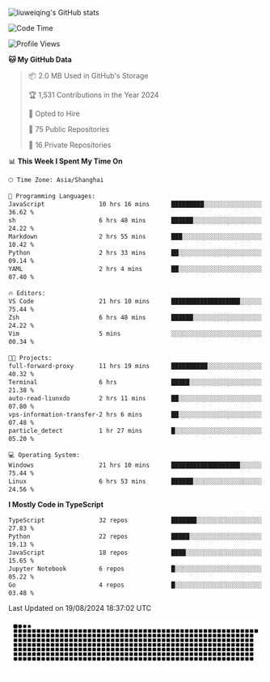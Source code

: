 ![liuweiqing's GitHub stats](https://github-readme-stats.vercel.app/api?username=14790897&show_icons=true&locale=cn&include_all_commits=true&count_private=true)

<!--START_SECTION:waka-->
![Code Time](http://img.shields.io/badge/Code%20Time-1%2C265%20hrs%2037%20mins-blue)

![Profile Views](http://img.shields.io/badge/Profile%20Views-4-blue)

**🐱 My GitHub Data** 

> 📦 2.0 MB Used in GitHub's Storage 
 > 
> 🏆 1,531 Contributions in the Year 2024
 > 
> 💼 Opted to Hire
 > 
> 📜 75 Public Repositories 
 > 
> 🔑 16 Private Repositories 
 > 
📊 **This Week I Spent My Time On** 

```text
🕑︎ Time Zone: Asia/Shanghai

💬 Programming Languages: 
JavaScript               10 hrs 16 mins      █████████░░░░░░░░░░░░░░░░   36.62 % 
sh                       6 hrs 48 mins       ██████░░░░░░░░░░░░░░░░░░░   24.22 % 
Markdown                 2 hrs 55 mins       ███░░░░░░░░░░░░░░░░░░░░░░   10.42 % 
Python                   2 hrs 33 mins       ██░░░░░░░░░░░░░░░░░░░░░░░   09.14 % 
YAML                     2 hrs 4 mins        ██░░░░░░░░░░░░░░░░░░░░░░░   07.40 % 

🔥 Editors: 
VS Code                  21 hrs 10 mins      ███████████████████░░░░░░   75.44 % 
Zsh                      6 hrs 48 mins       ██████░░░░░░░░░░░░░░░░░░░   24.22 % 
Vim                      5 mins              ░░░░░░░░░░░░░░░░░░░░░░░░░   00.34 % 

🐱‍💻 Projects: 
full-forward-proxy       11 hrs 19 mins      ██████████░░░░░░░░░░░░░░░   40.32 % 
Terminal                 6 hrs               █████░░░░░░░░░░░░░░░░░░░░   21.38 % 
auto-read-liunxdo        2 hrs 11 mins       ██░░░░░░░░░░░░░░░░░░░░░░░   07.80 % 
vps-information-transfer-2 hrs 6 mins        ██░░░░░░░░░░░░░░░░░░░░░░░   07.48 % 
particle_detect          1 hr 27 mins        █░░░░░░░░░░░░░░░░░░░░░░░░   05.20 % 

💻 Operating System: 
Windows                  21 hrs 10 mins      ███████████████████░░░░░░   75.44 % 
Linux                    6 hrs 53 mins       ██████░░░░░░░░░░░░░░░░░░░   24.56 % 
```

**I Mostly Code in TypeScript** 

```text
TypeScript               32 repos            ███████░░░░░░░░░░░░░░░░░░   27.83 % 
Python                   22 repos            █████░░░░░░░░░░░░░░░░░░░░   19.13 % 
JavaScript               18 repos            ████░░░░░░░░░░░░░░░░░░░░░   15.65 % 
Jupyter Notebook         6 repos             █░░░░░░░░░░░░░░░░░░░░░░░░   05.22 % 
Go                       4 repos             █░░░░░░░░░░░░░░░░░░░░░░░░   03.48 % 
```




 Last Updated on 19/08/2024 18:37:02 UTC
<!--END_SECTION:waka-->

<picture>
  <source media="(prefers-color-scheme: dark)" srcset="https://raw.githubusercontent.com/14790897/14790897/output/github-contribution-grid-snake-dark.svg" />
  <source media="(prefers-color-scheme: light)" srcset="https://raw.githubusercontent.com/14790897/14790897/output/github-contribution-grid-snake.svg" />
  <img alt="github-snake" src="https://raw.githubusercontent.com/14790897/14790897/output/github-contribution-grid-snake.svg" />
</picture>
